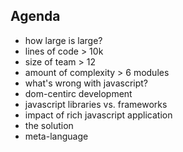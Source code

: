 ## Agenda
* how large is large?
 * lines of code > 10k
 * size of team > 12
 * amount of complexity > 6 modules
* what's wrong with javascript?
* dom-centirc development
* javascript libraries vs. frameworks
* impact of rich javascript application
* the solution
* meta-language

